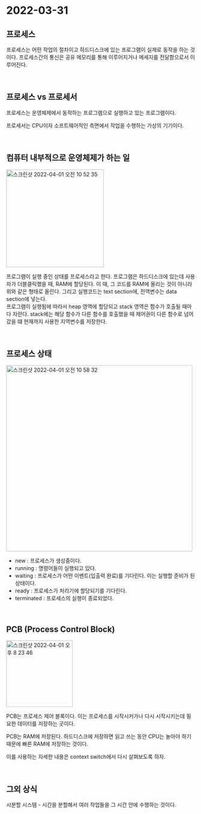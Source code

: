 # 2022-03-31

## 프로세스

프로세스는 어떤 작업의 절차이고 하드디스크에 있는 프로그램이 실제로 동작을 하는 것이다. 프로세스간의 통신은 공유 메모리를 통해 이루어지거나 메세지를 전달함으로서 이루어진다.

<br/>

## 프로세스 vs 프로세서

프로세스는 운영체제에서 동작하는 프로그램으로 실행하고 있는 프로그램이다.

프로세서는 CPU이자 소프트웨어적인 측면에서 작업을 수행하는 가상의 기기이다.

<br/>

## 컴퓨터 내부적으로 운영체제가 하는 일

<img width="260" alt="스크린샷 2022-04-01 오전 10 52 35" src="https://user-images.githubusercontent.com/67616146/161179253-1aee1107-04c1-4413-9d44-ddb5538a17cd.png">

<br/>

프로그램이 실행 중인 상태를 프로세스라고 한다. 프로그램은 하드디스크에 있는데 사용자가 더블클릭했을 때, RAM에 할당된다. 이 때, 그 코드를 RAM에 올리는 것이 아니라 위와 같은 형태로 올린다. 그리고 실행코드는 text section에, 전역변수는 data section에 넣는다.<br/>
프로그램이 실행됨에 따라서 heap 영역에 할당되고 stack 영역은 함수가 호출될 때마다 자란다. stack에는 해당 함수가 다른 함수를 호출했을 때 제어권이 다른 함수로 넘어갔을 떄 현재까지 사용한 지역변수를 저장한다.

<br/>

## 프로세스 상태

<img width="496" alt="스크린샷 2022-04-01 오전 10 58 32" src="https://user-images.githubusercontent.com/67616146/161179756-835ff830-48e8-4a3c-811f-e5a016c54d66.png">

- new : 프로세스가 생성중이다.
- running : 명령어들이 실행되고 있다.
- waiting : 프로세스가 어떤 이벤트(입출력 완료)를 기다린다. 이는 실행할 준비가 된 상태이다.
- ready : 프로세스가 처리기에 할당되기를 기다린다.
- terminated : 프로세스의 실행이 종료되었다.

<br/>

## PCB (Process Control Block)

<img width="177" alt="스크린샷 2022-04-01 오후 8 23 46" src="https://user-images.githubusercontent.com/67616146/161254234-267909aa-acf7-4df8-b31c-e79e40ad953a.png">

PCB는 프로세스 제어 블록이다. 이는 프로세스를 시작시커가나 다시 시작시키는데 필요한 데이터를 저장하는 곳이다.

PCB는 RAM에 저장된다. 하드디스크에 저장하면 읽고 쓰는 동안 CPU는 놀아야 하기 때문에 빠른 RAM에 저장하는 것이다.

이를 사용하는 자세한 내용은 context switch에서 다시 살펴보도록 하자.

<br/>

## 그외 상식

시분할 시스템 - 시간을 분할해서 여러 작업들을 그 시간 안에 수행하는 것이다.

